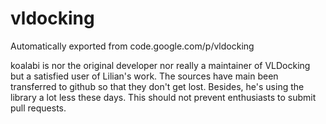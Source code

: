 # vldocking
Automatically exported from code.google.com/p/vldocking

koalabi is nor the original developer nor really a maintainer of VLDocking but a satisfied user of Lilian's work.  The sources have main been transferred to github so that they don't get lost.  Besides, he's using the library a lot less these days.  This should not prevent enthusiasts to submit pull requests.


